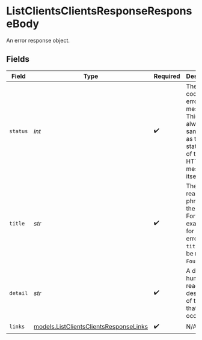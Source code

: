 # ListClientsClientsResponseResponseBody

An error response object.


## Fields

| Field                                                                                                             | Type                                                                                                              | Required                                                                                                          | Description                                                                                                       | Example                                                                                                           |
| ----------------------------------------------------------------------------------------------------------------- | ----------------------------------------------------------------------------------------------------------------- | ----------------------------------------------------------------------------------------------------------------- | ----------------------------------------------------------------------------------------------------------------- | ----------------------------------------------------------------------------------------------------------------- |
| `status`                                                                                                          | *int*                                                                                                             | :heavy_check_mark:                                                                                                | The status code of the error message. This is always the same code as the status code of the HTTP message itself. | 404                                                                                                               |
| `title`                                                                                                           | *str*                                                                                                             | :heavy_check_mark:                                                                                                | The HTTP reason phrase of the error. For example, for a `404` error, the `title` will be `Not Found`.             | Not Found                                                                                                         |
| `detail`                                                                                                          | *str*                                                                                                             | :heavy_check_mark:                                                                                                | A detailed human-readable description of the error that occurred.                                                 | The resource does not exist                                                                                       |
| `links`                                                                                                           | [models.ListClientsClientsResponseLinks](../models/listclientsclientsresponselinks.md)                            | :heavy_check_mark:                                                                                                | N/A                                                                                                               |                                                                                                                   |